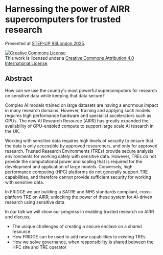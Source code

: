 # Harnessing the power of AIRR supercomputers for trusted research

Presented at [STEP-UP RSLondon 2025](https://step-up.ac.uk/events/step-up-2025/).

<a rel="license" href="http://creativecommons.org/licenses/by/4.0/"><img alt="Creative Commons License" style="border-width:0" src="https://i.creativecommons.org/l/by/4.0/88x31.png" /></a><br />This work is licensed under a <a rel="license" href="http://creativecommons.org/licenses/by/4.0/">Creative Commons Attribution 4.0 International License</a>.

## Abstract

How can we use the country's most powerful supercomputers for research on sensitive data while keeping that data secure?

Complex AI models trained on large datasets are having a enormous impact in many research domains.
However, training and applying such models requires high performance hardware and specialist accelerators such as GPUs.
The new AI Research Resource (AIRR) has greatly expanded the availability of GPU-enabled compute to support large scale AI research in the UK.

Working with sensitive data requires high levels of security to ensure that the data is only accessible by approved researchers, and only for approved research.
Trusted Research Environments (TREs) provide secure analysis environments for working safely with sensitive data.
However, TREs do not provide the computational power and scaling that is required for the development and application of large models.
Conversely, high performance computing (HPC) platforms do not generally support TRE capabilities, and therefore cannot provide sufficient security for working with sensitive data.

In FRIDGE we are building a SATRE and NHS standards compliant, cross-platform TRE on AIRR; unlocking the power of these system for AI-driven research using sensitive data.

In our talk we will show our progress in enabling trusted research on AIRR and discuss,

- The unique challenges of creating a secure enclave on a shared resource
- How FRIDGE can be used to add new capabilities to existing TREs
- How we solve governance, when responsibility is shared between the HPC site and TRE operator
